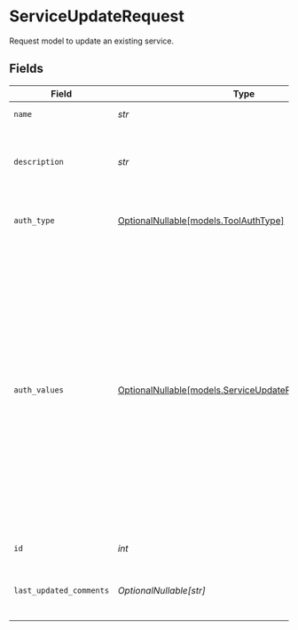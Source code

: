 # ServiceUpdateRequest

Request model to update an existing service.


## Fields

| Field                                                                                                                                                                                                                                                                                                                                                                                            | Type                                                                                                                                                                                                                                                                                                                                                                                             | Required                                                                                                                                                                                                                                                                                                                                                                                         | Description                                                                                                                                                                                                                                                                                                                                                                                      | Example                                                                                                                                                                                                                                                                                                                                                                                          |
| ------------------------------------------------------------------------------------------------------------------------------------------------------------------------------------------------------------------------------------------------------------------------------------------------------------------------------------------------------------------------------------------------ | ------------------------------------------------------------------------------------------------------------------------------------------------------------------------------------------------------------------------------------------------------------------------------------------------------------------------------------------------------------------------------------------------ | ------------------------------------------------------------------------------------------------------------------------------------------------------------------------------------------------------------------------------------------------------------------------------------------------------------------------------------------------------------------------------------------------ | ------------------------------------------------------------------------------------------------------------------------------------------------------------------------------------------------------------------------------------------------------------------------------------------------------------------------------------------------------------------------------------------------ | ------------------------------------------------------------------------------------------------------------------------------------------------------------------------------------------------------------------------------------------------------------------------------------------------------------------------------------------------------------------------------------------------ |
| `name`                                                                                                                                                                                                                                                                                                                                                                                           | *str*                                                                                                                                                                                                                                                                                                                                                                                            | :heavy_check_mark:                                                                                                                                                                                                                                                                                                                                                                               | The name of the service                                                                                                                                                                                                                                                                                                                                                                          | Weather tools                                                                                                                                                                                                                                                                                                                                                                                    |
| `description`                                                                                                                                                                                                                                                                                                                                                                                    | *str*                                                                                                                                                                                                                                                                                                                                                                                            | :heavy_check_mark:                                                                                                                                                                                                                                                                                                                                                                               | The description of the service                                                                                                                                                                                                                                                                                                                                                                   | Service containing tools for fetching weather information                                                                                                                                                                                                                                                                                                                                        |
| `auth_type`                                                                                                                                                                                                                                                                                                                                                                                      | [OptionalNullable[models.ToolAuthType]](../models/toolauthtype.md)                                                                                                                                                                                                                                                                                                                               | :heavy_minus_sign:                                                                                                                                                                                                                                                                                                                                                                               | The type of authentication to use for the service's tools                                                                                                                                                                                                                                                                                                                                        | basic                                                                                                                                                                                                                                                                                                                                                                                            |
| `auth_values`                                                                                                                                                                                                                                                                                                                                                                                    | [OptionalNullable[models.ServiceUpdateRequestAuthValues]](../models/serviceupdaterequestauthvalues.md)                                                                                                                                                                                                                                                                                           | :heavy_minus_sign:                                                                                                                                                                                                                                                                                                                                                                               | The values to use for the authentication. Should contain "username" and "password" keys if auth type is basic, "token" key if auth type is bearer, or arbitrary header keys if auth type is custom_headers. On an update, leave a value for a given key null and the value in the database will not be updated. (If a key is omitted entirely, any existing value for that key will be removed.) | {"username": "my-username", "password": "my-password"}                                                                                                                                                                                                                                                                                                                                           |
| `id`                                                                                                                                                                                                                                                                                                                                                                                             | *int*                                                                                                                                                                                                                                                                                                                                                                                            | :heavy_check_mark:                                                                                                                                                                                                                                                                                                                                                                               | The internal ID of the service                                                                                                                                                                                                                                                                                                                                                                   | 1                                                                                                                                                                                                                                                                                                                                                                                                |
| `last_updated_comments`                                                                                                                                                                                                                                                                                                                                                                          | *OptionalNullable[str]*                                                                                                                                                                                                                                                                                                                                                                          | :heavy_minus_sign:                                                                                                                                                                                                                                                                                                                                                                               | Free text providing comment about what was updated                                                                                                                                                                                                                                                                                                                                               | Updated description to correct typo                                                                                                                                                                                                                                                                                                                                                              |